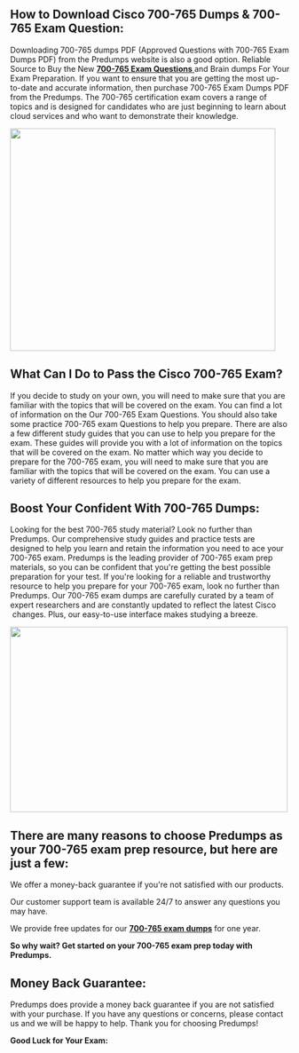<h2>How to Download Cisco 700-765 Dumps &amp; 700-765 Exam Question:</h2>
<p>Downloading 700-765 dumps PDF (Approved Questions with 700-765 Exam Dumps PDF) from the Predumps website is also a good option. Reliable Source to Buy the New <a href="https://predumps.com/dumps/700-765-pdf/"><strong>700-765 Exam Questions</strong> </a>and Brain dumps For Your Exam Preparation. If you want to ensure that you are getting the most up-to-date and accurate information, then purchase 700-765 Exam Dumps PDF from the Predumps. The 700-765 certification exam covers a range of topics and is designed for candidates who are just beginning to learn about cloud services and who want to demonstrate their knowledge.</p>
<p><img src="https://i.ibb.co/N7Dq9sM/predumps.png" alt="" width="478" height="401" /></p>
<h2>What Can I Do to Pass the Cisco 700-765 Exam?</h2>
<p>If you decide to study on your own, you will need to make sure that you are familiar with the topics that will be covered on the exam. You can find a lot of information on the Our 700-765 Exam Questions. You should also take some practice 700-765 exam Questions to help you prepare. There are also a few different study guides that you can use to help you prepare for the exam. These guides will provide you with a lot of information on the topics that will be covered on the exam. No matter which way you decide to prepare for the 700-765 exam, you will need to make sure that you are familiar with the topics that will be covered on the exam. You can use a variety of different resources to help you prepare for the exam.</p>
<h2>Boost Your Confident With 700-765 Dumps:</h2>
<p>Looking for the best 700-765 study material? Look no further than Predumps. Our comprehensive study guides and practice tests are designed to help you learn and retain the information you need to ace your 700-765 exam. Predumps is the leading provider of 700-765 exam prep materials, so you can be confident that you're getting the best possible preparation for your test. If you're looking for a reliable and trustworthy resource to help you prepare for your 700-765 exam, look no further than Predumps. Our 700-765 exam dumps are carefully curated by a team of expert researchers and are constantly updated to reflect the latest Cisco &nbsp;changes. Plus, our easy-to-use interface makes studying a breeze.</p>
<p><img src="https://i.ibb.co/YyMy9yb/Real-Exam-Dumps.png" alt="" width="500" height="334" /></p>
<h2>There are many reasons to choose Predumps as your 700-765 exam prep resource, but here are just a few:</h2>
<p>We offer a money-back guarantee if you're not satisfied with our products.</p>
<p>Our customer support team is available 24/7 to answer any questions you may have.</p>
<p>We provide free updates for our <strong><a href="https://predumps.com/dumps/700-765-pdf/">700-765 exam dumps</a></strong> for one year.</p>
<p><strong>So why wait? Get started on your 700-765 exam prep today with Predumps.</strong></p>
<h2>Money Back Guarantee:</h2>
<p>Predumps does provide a money back guarantee if you are not satisfied with your purchase. If you have any questions or concerns, please contact us and we will be happy to help. Thank you for choosing Predumps!</p>
<p><strong>Good Luck for Your Exam:</strong></p>
